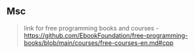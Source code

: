 ## Msc
>link for free programming books and courses
> -https://github.com/EbookFoundation/free-programming-books/blob/main/courses/free-courses-en.md#cpp
